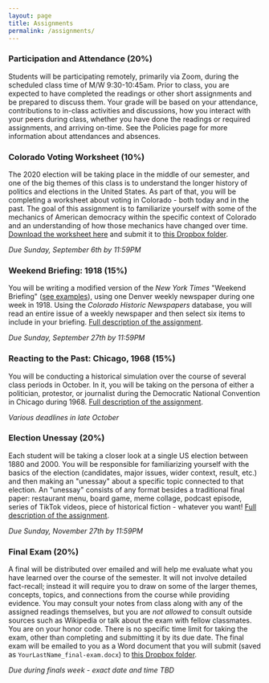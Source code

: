 ```yaml
---
layout: page
title: Assignments
permalink: /assignments/
---
```


### Participation and Attendance (20%)

Students will be participating remotely, primarily via Zoom, during the scheduled class time of M/W 9:30-10:45am. Prior to class, you are expected to have completed the readings or other short assignments and be prepared to discuss them. Your grade will be based on your attendance, contributions to in-class activities and discussions, how you interact with your peers during class, whether you have done the readings or required assignments, and arriving on-time. See the Policies page for more information about attendances and absences.

### Colorado Voting Worksheet (10%)

The 2020 election will be taking place in the middle of our semester, and one of the big themes of this class is to understand the longer history of politics and elections in the United States. As part of that, you will be completing a worksheet about voting in Colorado - both today and in the past. The goal of this assignment is to familiarize yourself with some of the mechanics of American democracy within the specific context of Colorado and an understanding of how those mechanics have changed over time. [Download the worksheet here]({{site.baseurl}}/downloads/colorado-voting.docx) and submit it to [this Dropbox folder](comingsoon). 

*Due Sunday, September 6th by 11:59PM*

### Weekend Briefing: 1918 (15%)

You will be writing a modified version of the *New York Times* "Weekend Briefing" ([see examples](https://www.nytimes.com/series/us-weekend-briefing)), using one Denver weekly newspaper during one week in 1918. Using the *Colorado Historic Newspapers* database, you will read an entire issue of a weekly newspaper and then select six items to include in your briefing. [Full description of the assignment]({{site.baseurl}}/weekend-briefing-1918).

*Due Sunday, September 27th by 11:59PM*

### Reacting to the Past: Chicago, 1968 (15%)

You will be conducting a historical simulation over the course of several class periods in October. In it, you will be taking on the persona of either a politician, protestor, or journalist during the Democratic National Convention in Chicago during 1968. [Full description of the assignment]({{site.baseurl}}/chicago-1968).

*Various deadlines in late October*

### Election Unessay (20%)

Each student will be taking a closer look at a single US election between 1880 and 2000. You will be responsible for familiarizing yourself with the basics of the election (candidates, major issues, wider context, result, etc.) and then making an "unessay" about a specific topic connected to that election. An "unessay" consists of any format besides a traditional final paper: restaurant menu, board game, meme collage, podcast episode, series of TikTok videos, piece of historical fiction - whatever you want! [Full description of the assignment]({{site.baseurl}}/election-unessay).

*Due Sunday, November 27th by 11:59PM*

### Final Exam (20%)

A final will be distributed over emailed and will help me evaluate what you have learned over the course of the semester. It will not involve detailed fact-recall; instead it will require you to draw on some of the larger themes, concepts, topics, and connections from the course while providing  evidence. You may consult your notes from class along with any of the assigned readings themselves, but you are *not allowed* to consult outside sources such as Wikipedia or talk about the exam with fellow classmates. You are on your honor code. There is no specific time limit for taking the exam, other than completing and submitting it by its due date. The final exam will be emailed to you as a Word document that you will submit (saved as `YourLastName_final-exam.docx`) to [this Dropbox folder](comingsoon).

*Due during finals week - exact date and time TBD*